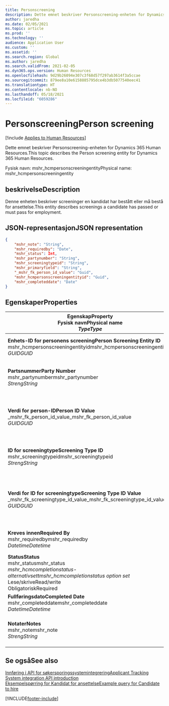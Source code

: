 ```yaml
---
title: Personscreening
description: Dette emnet beskriver Personscreening-enheten for Dynamics 365 Human Resources.
author: jaredha
ms.date: 02/05/2021
ms.topic: article
ms.prod: ''
ms.technology: ''
audience: Application User
ms.custom: ''
ms.assetid: ''
ms.search.region: Global
ms.author: jaredha
ms.search.validFrom: 2021-02-05
ms.dyn365.ops.version: Human Resources
ms.openlocfilehash: 9d29b26094e307c3f68d57f297ab3614f3a5ccae
ms.sourcegitcommit: 879ee8a10e6158885795dce4b3db5077540eec41
ms.translationtype: HT
ms.contentlocale: nb-NO
ms.lasthandoff: 05/18/2021
ms.locfileid: "6059286"
---
```

# <a name="person-screening"></a><span data-ttu-id="b53b5-103">Personscreening</span><span class="sxs-lookup"><span data-stu-id="b53b5-103">Person screening</span></span>

[!include [Applies to Human Resources](../includes/applies-to-hr.md)]

<span data-ttu-id="b53b5-104">Dette emnet beskriver Personscreening-enheten for Dynamics 365 Human Resources.</span><span class="sxs-lookup"><span data-stu-id="b53b5-104">This topic describes the Person screening entity for Dynamics 365 Human Resources.</span></span>

<span data-ttu-id="b53b5-105">Fysisk navn: mshr_hcmpersonscreeningentity</span><span class="sxs-lookup"><span data-stu-id="b53b5-105">Physical name: mshr_hcmpersonscreeningentity</span></span>

## <a name="description"></a><span data-ttu-id="b53b5-106">beskrivelse</span><span class="sxs-lookup"><span data-stu-id="b53b5-106">Description</span></span>

<span data-ttu-id="b53b5-107">Denne enheten beskriver screeninger en kandidat har bestått eller må bestå for ansettelse.</span><span class="sxs-lookup"><span data-stu-id="b53b5-107">This entity describes screenings a candidate has passed or must pass for employment.</span></span>

## <a name="json-representation"></a><span data-ttu-id="b53b5-108">JSON-representasjon</span><span class="sxs-lookup"><span data-stu-id="b53b5-108">JSON representation</span></span>

```json
{
    "mshr_note": "String",
    "mshr_requiredby": "Date",
    "mshr_status": Int,
    "mshr_partynumber": "String",
    "mshr_screeningtypeid": "String",
    "mshr_primaryfield": "String",
    "_mshr_fk_person_id_value": "Guid",
    "mshr_hcmpersonscreeningentityid": "Guid",
    "mshr_completeddate": "Date"
}
```

## <a name="properties"></a><span data-ttu-id="b53b5-109">Egenskaper</span><span class="sxs-lookup"><span data-stu-id="b53b5-109">Properties</span></span>

| <span data-ttu-id="b53b5-110">Egenskap</span><span class="sxs-lookup"><span data-stu-id="b53b5-110">Property</span></span><br><span data-ttu-id="b53b5-111">**Fysisk navn**</span><span class="sxs-lookup"><span data-stu-id="b53b5-111">**Physical name**</span></span><br><span data-ttu-id="b53b5-112">**_Type_**</span><span class="sxs-lookup"><span data-stu-id="b53b5-112">**_Type_**</span></span> | <span data-ttu-id="b53b5-113">Bruk</span><span class="sxs-lookup"><span data-stu-id="b53b5-113">Use</span></span> | <span data-ttu-id="b53b5-114">beskrivelse</span><span class="sxs-lookup"><span data-stu-id="b53b5-114">Description</span></span> |
| --- | --- | --- |
| <span data-ttu-id="b53b5-115">**Enhets-ID for personens screening**</span><span class="sxs-lookup"><span data-stu-id="b53b5-115">**Person Screening Entity ID**</span></span><br><span data-ttu-id="b53b5-116">mshr_hcmpersonscreeningentityid</span><span class="sxs-lookup"><span data-stu-id="b53b5-116">mshr_hcmpersonscreeningentityid</span></span><br><span data-ttu-id="b53b5-117">*GUID*</span><span class="sxs-lookup"><span data-stu-id="b53b5-117">*GUID*</span></span> | <span data-ttu-id="b53b5-118">Skrivebeskyttet</span><span class="sxs-lookup"><span data-stu-id="b53b5-118">Read-only</span></span><br><span data-ttu-id="b53b5-119">Obligatorisk</span><span class="sxs-lookup"><span data-stu-id="b53b5-119">Required</span></span><br><span data-ttu-id="b53b5-120">Systemgenerert</span><span class="sxs-lookup"><span data-stu-id="b53b5-120">System-generated</span></span> | <span data-ttu-id="b53b5-121">Unik primær-ID for posten for personscreening.</span><span class="sxs-lookup"><span data-stu-id="b53b5-121">Unique primary identifier for the person screening record.</span></span> |
| <span data-ttu-id="b53b5-122">**Partsnummer**</span><span class="sxs-lookup"><span data-stu-id="b53b5-122">**Party Number**</span></span><br><span data-ttu-id="b53b5-123">mshr_partynumber</span><span class="sxs-lookup"><span data-stu-id="b53b5-123">mshr_partynumber</span></span><br><span data-ttu-id="b53b5-124">*Streng*</span><span class="sxs-lookup"><span data-stu-id="b53b5-124">*String*</span></span> | <span data-ttu-id="b53b5-125">Lese/skrive</span><span class="sxs-lookup"><span data-stu-id="b53b5-125">Read/write</span></span><br><span data-ttu-id="b53b5-126">Obligatorisk</span><span class="sxs-lookup"><span data-stu-id="b53b5-126">Required</span></span> | <span data-ttu-id="b53b5-127">Partnummeret (person) tilknyttet kandidaten.</span><span class="sxs-lookup"><span data-stu-id="b53b5-127">The party (person) number associated with the candidate.</span></span> |
| <span data-ttu-id="b53b5-128">**Verdi for person-ID**</span><span class="sxs-lookup"><span data-stu-id="b53b5-128">**Person ID Value**</span></span><br><span data-ttu-id="b53b5-129">_mshr_fk_person_id_value</span><span class="sxs-lookup"><span data-stu-id="b53b5-129">_mshr_fk_person_id_value</span></span><br><span data-ttu-id="b53b5-130">*GUID*</span><span class="sxs-lookup"><span data-stu-id="b53b5-130">*GUID*</span></span> | <span data-ttu-id="b53b5-131">Skrivebeskyttet</span><span class="sxs-lookup"><span data-stu-id="b53b5-131">Read-only</span></span><br><span data-ttu-id="b53b5-132">Obligatorisk</span><span class="sxs-lookup"><span data-stu-id="b53b5-132">Required</span></span><br><span data-ttu-id="b53b5-133">Sekundærnøkkel: mshr_dirpersonentityid i mshr_dirpersonentity</span><span class="sxs-lookup"><span data-stu-id="b53b5-133">Foreign key: mshr_dirpersonentityid of mshr_dirpersonentity</span></span> | <span data-ttu-id="b53b5-134">Systemgenerert unik identifikator for partsenhetsposten (person).</span><span class="sxs-lookup"><span data-stu-id="b53b5-134">The system-generated identifier of the party (person) entity record.</span></span> |
| <span data-ttu-id="b53b5-135">**ID for screeningtype**</span><span class="sxs-lookup"><span data-stu-id="b53b5-135">**Screening Type ID**</span></span><br><span data-ttu-id="b53b5-136">mshr_screeningtypeid</span><span class="sxs-lookup"><span data-stu-id="b53b5-136">mshr_screeningtypeid</span></span><br><span data-ttu-id="b53b5-137">*Streng*</span><span class="sxs-lookup"><span data-stu-id="b53b5-137">*String*</span></span> | <span data-ttu-id="b53b5-138">Lese/skrive</span><span class="sxs-lookup"><span data-stu-id="b53b5-138">Read/write</span></span><br><span data-ttu-id="b53b5-139">Obligatorisk</span><span class="sxs-lookup"><span data-stu-id="b53b5-139">Required</span></span><br><span data-ttu-id="b53b5-140">Sekundærnøkkel: ScreeningType</span><span class="sxs-lookup"><span data-stu-id="b53b5-140">Foreign key: ScreeningType</span></span> | <span data-ttu-id="b53b5-141">IDen for screeningtype som er definert i Human Resources.</span><span class="sxs-lookup"><span data-stu-id="b53b5-141">The identifier of the screening type defined in Human Resources.</span></span> |
| <span data-ttu-id="b53b5-142">**Verdi for ID for screeningtype**</span><span class="sxs-lookup"><span data-stu-id="b53b5-142">**Screening Type ID Value**</span></span><br><span data-ttu-id="b53b5-143">_mshr_fk_screeningtype_id_value</span><span class="sxs-lookup"><span data-stu-id="b53b5-143">_mshr_fk_screeningtype_id_value</span></span><br><span data-ttu-id="b53b5-144">*GUID*</span><span class="sxs-lookup"><span data-stu-id="b53b5-144">*GUID*</span></span> | <span data-ttu-id="b53b5-145">Skrivebeskyttet</span><span class="sxs-lookup"><span data-stu-id="b53b5-145">Read-only</span></span><br><span data-ttu-id="b53b5-146">Obligatorisk</span><span class="sxs-lookup"><span data-stu-id="b53b5-146">Required</span></span><br><span data-ttu-id="b53b5-147">Sekundærnøkkel: mshr_hcmscreeningtypeentityid i mshr_hcmscreeningtypeentity</span><span class="sxs-lookup"><span data-stu-id="b53b5-147">Foreign key: mshr_hcmscreeningtypeentityid of mshr_hcmscreeningtypeentity</span></span> | <span data-ttu-id="b53b5-148">Systemgenerert identifikator for skjermtypeposten i den tilknyttede enheten.</span><span class="sxs-lookup"><span data-stu-id="b53b5-148">System-generated identifier for the screening type record in the associated entity.</span></span> |
| <span data-ttu-id="b53b5-149">**Kreves innen**</span><span class="sxs-lookup"><span data-stu-id="b53b5-149">**Required By**</span></span><br><span data-ttu-id="b53b5-150">mshr_requiredby</span><span class="sxs-lookup"><span data-stu-id="b53b5-150">mshr_requiredby</span></span><br><span data-ttu-id="b53b5-151">*Datetime*</span><span class="sxs-lookup"><span data-stu-id="b53b5-151">*Datetime*</span></span> | <span data-ttu-id="b53b5-152">Lese/skrive</span><span class="sxs-lookup"><span data-stu-id="b53b5-152">Read/write</span></span><br><span data-ttu-id="b53b5-153">Valgfri</span><span class="sxs-lookup"><span data-stu-id="b53b5-153">Optional</span></span> | <span data-ttu-id="b53b5-154">Datoen som skjermbildet må fullføres innen.</span><span class="sxs-lookup"><span data-stu-id="b53b5-154">The date by which the screening is required to be completed.</span></span> |
| <span data-ttu-id="b53b5-155">**Status**</span><span class="sxs-lookup"><span data-stu-id="b53b5-155">**Status**</span></span><br><span data-ttu-id="b53b5-156">mshr_status</span><span class="sxs-lookup"><span data-stu-id="b53b5-156">mshr_status</span></span><br><span data-ttu-id="b53b5-157">*mshr_hcmcompletionstatus-alternativsett*</span><span class="sxs-lookup"><span data-stu-id="b53b5-157">*mshr_hcmcompletionstatus option set*</span></span><br><span data-ttu-id="b53b5-158">Lese/skrive</span><span class="sxs-lookup"><span data-stu-id="b53b5-158">Read/write</span></span><br><span data-ttu-id="b53b5-159">Obligatorisk</span><span class="sxs-lookup"><span data-stu-id="b53b5-159">Required</span></span> | <span data-ttu-id="b53b5-160">Gir kandidatens status for screeningen.</span><span class="sxs-lookup"><span data-stu-id="b53b5-160">Provides the candidate’s status for the screening.</span></span> |
| <span data-ttu-id="b53b5-161">**Fullføringsdato**</span><span class="sxs-lookup"><span data-stu-id="b53b5-161">**Completed Date**</span></span><br><span data-ttu-id="b53b5-162">mshr_completeddate</span><span class="sxs-lookup"><span data-stu-id="b53b5-162">mshr_completeddate</span></span><br><span data-ttu-id="b53b5-163">*Datetime*</span><span class="sxs-lookup"><span data-stu-id="b53b5-163">*Datetime*</span></span> | <span data-ttu-id="b53b5-164">Lese/skrive</span><span class="sxs-lookup"><span data-stu-id="b53b5-164">Read/write</span></span><br><span data-ttu-id="b53b5-165">Valgfri</span><span class="sxs-lookup"><span data-stu-id="b53b5-165">Optional</span></span> | <span data-ttu-id="b53b5-166">Datoen da screeningen ble fullført.</span><span class="sxs-lookup"><span data-stu-id="b53b5-166">The date the screening was completed.</span></span> |
| <span data-ttu-id="b53b5-167">**Notater**</span><span class="sxs-lookup"><span data-stu-id="b53b5-167">**Notes**</span></span><br><span data-ttu-id="b53b5-168">mshr_note</span><span class="sxs-lookup"><span data-stu-id="b53b5-168">mshr_note</span></span><br><span data-ttu-id="b53b5-169">*Streng*</span><span class="sxs-lookup"><span data-stu-id="b53b5-169">*String*</span></span> | <span data-ttu-id="b53b5-170">Lese/skrive</span><span class="sxs-lookup"><span data-stu-id="b53b5-170">Read/write</span></span><br><span data-ttu-id="b53b5-171">Valgfri</span><span class="sxs-lookup"><span data-stu-id="b53b5-171">Optional</span></span> | <span data-ttu-id="b53b5-172">Merknader som skal brukes av ansettelsesansvarlige og rekrutteringspersoner.</span><span class="sxs-lookup"><span data-stu-id="b53b5-172">Notes for use by hiring managers and recruiters.</span></span> |

## <a name="see-also"></a><span data-ttu-id="b53b5-173">Se også</span><span class="sxs-lookup"><span data-stu-id="b53b5-173">See also</span></span>

[<span data-ttu-id="b53b5-174">Innføring i API for søkersporingssystemintegrering</span><span class="sxs-lookup"><span data-stu-id="b53b5-174">Applicant Tracking System integration API introduction</span></span>](hr-admin-integration-ats-api-introduction.md)<br>
[<span data-ttu-id="b53b5-175">Eksempelspørring for Kandidat for ansettelse</span><span class="sxs-lookup"><span data-stu-id="b53b5-175">Example query for Candidate to hire</span></span>](hr-admin-integration-ats-api-candidate-to-hire-example-query.md)



[!INCLUDE[footer-include](../includes/footer-banner.md)]